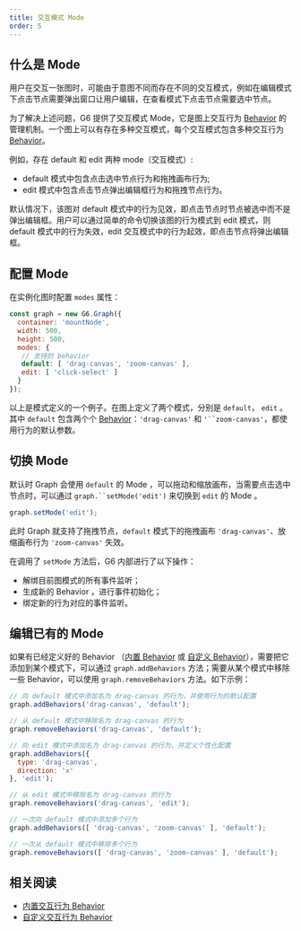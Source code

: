 ```yaml
---
title: 交互模式 Mode
order: 5
---
```


<a name="LTkXZ"></a>
## 什么是 Mode
用户在交互一张图时，可能由于意图不同而存在不同的交互模式，例如在编辑模式下点击节点需要弹出窗口让用户编辑，在查看模式下点击节点需要选中节点。

为了解决上述问题，G6 提供了交互模式 Mode，它是图上交互行为 [Behavior](./defaultBehavior) 的管理机制。一个图上可以有存在多种交互模式，每个交互模式包含多种交互行为 [Behavior](./defaultBehavior)。

例如，存在 default 和 edit 两种 mode（交互模式）:
- default 模式中包含点击选中节点行为和拖拽画布行为;
- edit 模式中包含点击节点弹出编辑框行为和拖拽节点行为。

默认情况下，该图对 default 模式中的行为见效，即点击节点时节点被选中而不是弹出编辑框。用户可以通过简单的命令切换该图的行为模式到 edit 模式，则 default 模式中的行为失效，edit 交互模式中的行为起效，即点击节点将弹出编辑框。

<a name="hboeP"></a>
## 配置 Mode
在实例化图时配置 `modes` 属性：
```javascript
const graph = new G6.Graph({
  container: 'mountNode',
  width: 500,
  height: 500,
  modes: {
   // 支持的 behavior
   default: [ 'drag-canvas', 'zoom-canvas' ],
   edit: [ 'click-select' ]
  }
});
```

以上是模式定义的一个例子。在图上定义了两个模式，分别是 `default`， `edit` 。其中 `default` 包含两个个 [Behavior](https://www.yuque.com/antv/g6/default-behavior)：`'drag-canvas'` 和 `'``zoom-canvas'`，都使用行为的默认参数。

<a name="3IuAF"></a>
## 切换 Mode
默认时 Graph 会使用 `default` 的 Mode ，可以拖动和缩放画布，当需要点击选中节点时，可以通过 `graph.``setMode('edit')` 来切换到 `edit` 的 Mode 。

```javascript
graph.setMode('edit');
```

此时 Graph 就支持了拖拽节点，`default` 模式下的拖拽画布 `'drag-canvas'`、放缩画布行为 `'zoom-canvas'` 失效。

在调用了 `setMode` 方法后，G6 内部进行了以下操作：

- 解绑目前图模式的所有事件监听；
- 生成新的 Behavior ，进行事件初始化；
- 绑定新的行为对应的事件监听。

<a name="WDKiv"></a>
## 编辑已有的 Mode
如果有已经定义好的 Behavior （[内置 Behavior](https://www.yuque.com/antv/g6/default-behavior) 或 [自定义 Behavior](https://www.yuque.com/antv/g6/self-behavior)），需要把它添加到某个模式下，可以通过 `graph.addBehaviors` 方法；需要从某个模式中移除一些 Behavior，可以使用 `graph.removeBehaviors` 方法。如下示例：
```javascript
// 向 default 模式中添加名为 drag-canvas 的行为，并使用行为的默认配置
graph.addBehaviors('drag-canvas', 'default');

// 从 default 模式中移除名为 drag-canvas 的行为
graph.removeBehaviors('drag-canvas', 'default');

// 向 edit 模式中添加名为 drag-canvas 的行为，并定义个性化配置
graph.addBehaviors({ 
  type: 'drag-canvas',
  direction: 'x'
}, 'edit');

// 从 edit 模式中移除名为 drag-canvas 的行为
graph.removeBehaviors('drag-canvas', 'edit');

// 一次向 default 模式中添加多个行为
graph.addBehaviors([ 'drag-canvas', 'zoom-canvas' ], 'default');

// 一次从 default 模式中移除多个行为
graph.removeBehaviors([ 'drag-canvas', 'zoom-canvas' ], 'default');
```

<a name="9Ez4t"></a>
## 相关阅读

- [内置交互行为 Behavior](./defaultBehavior)
- [自定义交互行为 Behavior](https://www.yuque.com/antv/g6/self-behavior)
